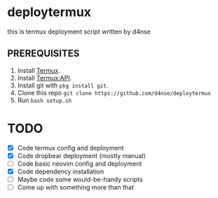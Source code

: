# deploytermux
this is termux deployment script written by d4nse

## PREREQUISITES

1. Install [Termux](https://f-droid.org/en/packages/com.termux/).
2. Install [Termux:API](https://f-droid.org/en/packages/com.termux.api/).
3. Install git with `pkg install git`.
4. Clone this repo `git clone https://github.com/d4nse/deploytermux`
5. Run `bash setup.sh`


# TODO
- [x] Code termux config and deployment
- [x] Code dropbear deployment (mostly manual)
- [ ] Code basic neovim config and deployment
- [x] Code dependency installation
- [ ] Maybe code some would-be-handy scripts
- [ ] Come up with something more than that
